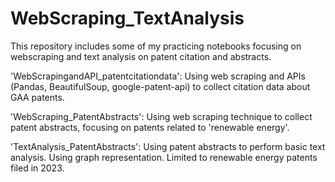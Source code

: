 # WebScraping_TextAnalysis

This repository includes some of my practicing notebooks focusing on webscraping and text analysis on patent citation and abstracts.

'WebScrapingandAPI_patentcitationdata': Using web scraping and APIs (Pandas, BeautifulSoup, google-patent-api) to collect citation data about GAA patents.

'WebScraping_PatentAbstracts': Using web scraping technique to collect patent abstracts, focusing on patents related to 'renewable energy'.

'TextAnalysis_PatentAbstracts': Using patent abstracts to perform basic text analysis. Using graph representation. Limited to renewable energy patents filed in 2023. 
